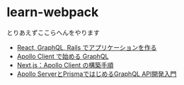 # learn-webpack

とりあえずここらへんをやります
- [React, GraphQL, Rails でアプリケーションを作る
](https://zenn.dev/lilac/books/37bdf5d90b5f9b/viewer/e22e29)
- [Apollo Client で始める GraphQL
](https://qiita.com/sotszk/items/b3c63c2bf08aca61805e)
- [Next.js：Apollo Client の構築手順
](https://zenn.dev/kei178/articles/8c6ad6fd91c9de)
- [Apollo ServerとPrismaではじめるGraphQL API開発入門
](https://zenn.dev/eringiv3/books/a85174531fd56a)
